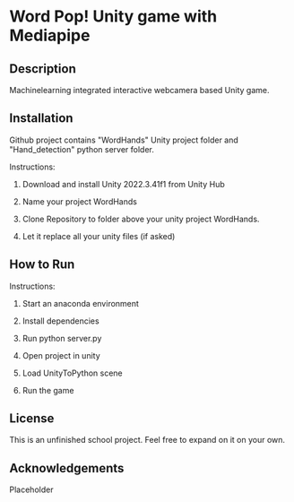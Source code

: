 # Word Pop! Unity game with Mediapipe

## Description

Machinelearning integrated interactive webcamera based Unity game.




## Installation

Github project contains "WordHands" Unity project folder and "Hand_detection" python server folder.


Instructions:

1. Download and install Unity 2022.3.41f1 from Unity Hub

2. Name your project WordHands

3. Clone Repository to folder above your unity project WordHands.

4. Let it replace all your unity files (if asked)


## How to Run

Instructions:
1. Start an anaconda environment
2. Install dependencies
3. Run python server.py

4. Open project in unity
5. Load UnityToPython scene
6. Run the game

## License
This is an unfinished school project. Feel free to expand on it on your own.

## Acknowledgements

Placeholder
